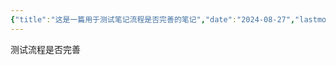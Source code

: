 ```yaml
---
{"title":"这是一篇用于测试笔记流程是否完善的笔记","date":"2024-08-27","lastmod":"2024-08-27","creation date":"2024-08-27 13:19","modification date":"星期二 2024 八月27日 13:21:51","tags":["obsidian"],"categories":["obsidian"],"alases":null,"dg-publish":true,"permalink":"/001 Inbox/这是一篇用于测试笔记流程是否完善的笔记/","dgPassFrontmatter":true,"noteIcon":""}
---
```



测试流程是否完善